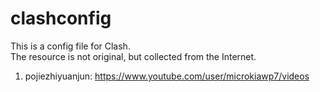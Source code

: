 # clashconfig
This is a config file for Clash. <br>
The resource is not original, but collected from the Internet.
1. pojiezhiyuanjun: https://www.youtube.com/user/microkiawp7/videos
